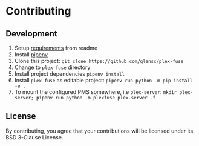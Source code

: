 # Contributing

## Development

1. Setup [requirements](README.md#requirements) from readme
1. Install [pipenv](https://pipenv.pypa.io/en/latest/installation.html)
1. Clone this project: `git clone https://github.com/glensc/plex-fuse`
1. Change to `plex-fuse` directory
1. Install project dependencies `pipenv install`
1. Install `plex-fuse` as editable project: `pipenv run python -m pip install -e .`
1. To mount the configured PMS somewhere, i.e `plex-server`: `mkdir plex-server; pipenv run python -m plexfuse plex-server -f`

## License

By contributing, you agree that your contributions will be licensed under its BSD 3-Clause License.
